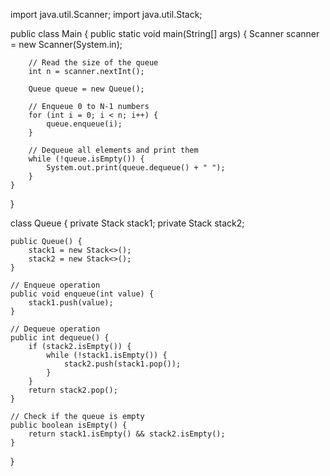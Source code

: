 import java.util.Scanner;
import java.util.Stack;

public class Main {
    public static void main(String[] args) {
        Scanner scanner = new Scanner(System.in);

        // Read the size of the queue
        int n = scanner.nextInt();

        Queue queue = new Queue();

        // Enqueue 0 to N-1 numbers
        for (int i = 0; i < n; i++) {
            queue.enqueue(i);
        }

        // Dequeue all elements and print them
        while (!queue.isEmpty()) {
            System.out.print(queue.dequeue() + " ");
        }
    }
}

class Queue {
    private Stack<Integer> stack1;
    private Stack<Integer> stack2;

    public Queue() {
        stack1 = new Stack<>();
        stack2 = new Stack<>();
    }

    // Enqueue operation
    public void enqueue(int value) {
        stack1.push(value);
    }

    // Dequeue operation
    public int dequeue() {
        if (stack2.isEmpty()) {
            while (!stack1.isEmpty()) {
                stack2.push(stack1.pop());
            }
        }
        return stack2.pop();
    }

    // Check if the queue is empty
    public boolean isEmpty() {
        return stack1.isEmpty() && stack2.isEmpty();
    }
}
